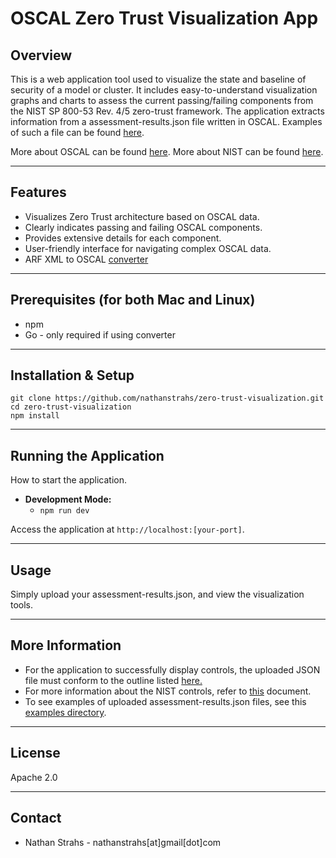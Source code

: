 # OSCAL Zero Trust Visualization App

## Overview

This is a web application tool used to visualize the state and baseline of security of a model or cluster. It includes easy-to-understand visualization graphs and charts to assess the current passing/failing components from the NIST SP 800-53 Rev. 4/5 zero-trust framework. The application extracts information from a assessment-results.json file written in OSCAL. Examples of such a file can be found [here](https://github.com/usnistgov/oscal-content/tree/main/examples/ar/json).

More about OSCAL can be found [here](https://github.com/usnistgov/oscal-content/tree/main). More about NIST can be found [here](https://pages.nist.gov/OSCAL/learn/).

---

## Features

* Visualizes Zero Trust architecture based on OSCAL data.
* Clearly indicates passing and failing OSCAL components.
* Provides extensive details for each component.
* User-friendly interface for navigating complex OSCAL data.
* ARF XML to OSCAL [converter](https://github.com/nathanstrahs/zero-trust-visualization/tree/main/src/utils/go_extractor)

---

## Prerequisites (for both Mac and Linux)

* npm
* Go - only required if using converter

---

## Installation & Setup

    git clone https://github.com/nathanstrahs/zero-trust-visualization.git
    cd zero-trust-visualization
    npm install

---

## Running the Application

How to start the application.

* **Development Mode:**
    * `npm run dev`

Access the application at `http://localhost:[your-port]`.

---

## Usage

Simply upload your assessment-results.json, and view the visualization tools.

---

## More Information
* For the application to successfully display controls, the uploaded JSON file must conform to the outline listed [here.](/docs/UPLOAD_INSTRUCTIONS.md)
* For more information about the NIST controls, refer to [this](/docs/NIST_INFO.md) document. 
* To see examples of uploaded assessment-results.json files, see this [examples directory](/docs/exampleUploads/).
---

## License

Apache 2.0

---

## Contact

* Nathan Strahs - nathanstrahs[at]gmail[dot]com

